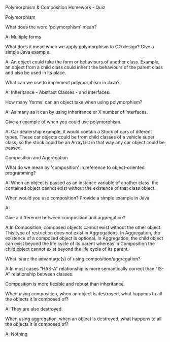 Polymorphism & Composition Homework - Quiz

Polymorphism

What does the word 'polymorphism' mean?

A: Multiple forms

What does it mean when we apply polymorphism to OO design? Give a simple Java example.

A: An object could take the form or behaviours of another class. Example, an object from a child class could inherit the behaviours of the parent class and also be used in its place. 

What can we use to implement polymorphism in Java?

A: Inheritance - Abstract Classes - and interfaces.

How many 'forms' can an object take when using polymorphism?

A: As many as it can by using inheritance or X number of interfaces. 

Give an example of when you could use polymorphism.

A: Car dealership example, it would contain a Stock of cars of diferent types. These car objects could be from child classes of a vehicle super class, so the stock could be an ArrayList<Vehicle> in that way any car object could be passed.

Composition and Aggregation

What do we mean by 'composition' in reference to object-oriented programming?

A: When an object is passed as an instance variable of another class. the contained object cannot exist without the existence of that class object.

When would you use composition? Provide a simple example in Java.

A:

Give a difference between composition and aggregation?

A:In Composition, composed objects cannot exist without the other object. This type of restriction does not exist in Aggregations. In Aggregation, the existence of a composed object is optional. In Aggregation, the child object can exist beyond the life cycle of its parent whereas in Composition the child object cannot exist beyond the life cycle of its parent.

What is/are the advantage(s) of using composition/aggregation?

A:In most cases "HAS-A" relationship is more semantically correct than "IS-A" relationship between classes.

Composition is more flexible and robust than inheritance.

When using composition, when an object is destroyed, what happens to all the objects it is composed of?

A: They are also destroyed.

When using aggregation, when an object is destroyed, what happens to all the objects it is composed of?

A: Nothing
